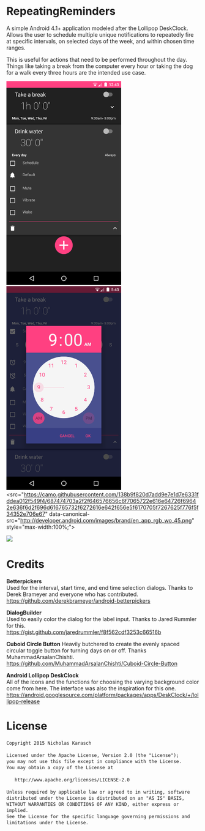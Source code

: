# RepeatingReminders
A simple Android 4.1+ application modeled after the Lollipop DeskClock. Allows the user to schedule multiple unique notifications to repeatedly fire at specific intervals, on selected days of the week, and within chosen time ranges.  

This is useful for actions that need to be performed throughout the day. Things like taking a break from the computer every hour or taking the dog for a walk every three hours are the intended use case.  

<img src="screenshot1.png" width="300" height="533" />  <img src="screenshot2.png" width="300" height="533" />  
<src="https://camo.githubusercontent.com/138b9f820d7add9e7e1d7e6331fddea012f549f4/687474703a2f2f646576656c6f7065722e616e64726f69642e636f6d2f696d616765732f6272616e642f656e5f6170705f7267625f776f5f34352e706e67" data-canonical-src="http://developer.android.com/images/brand/en_app_rgb_wo_45.png" style="max-width:100%;">

<a href="https://play.google.com/store/apps/details?id=nkarasch.repeatingreminder" target="_blank"><img src="http://developer.android.com/images/brand/en_app_rgb_wo_45.png" style="max-width:100%;" /></a>

# Credits  
**Betterpickers**  
Used for the interval, start time, and end time selection dialogs. Thanks to Derek Brameyer and everyone who has contributed.  
https://github.com/derekbrameyer/android-betterpickers  

**DialogBuilder**  
Used to easily color the dialog for the label input. Thanks to Jared Rummler for this.  
https://gist.github.com/jaredrummler/f8f562cdf3253c66516b  

**Cuboid Circle Button**
Heavily butchered to create the evenly spaced circular toggle button for turning days on or off. Thanks MuhammadArsalanChishti.
https://github.com/MuhammadArsalanChishti/Cuboid-Circle-Button

**Android Lollipop DeskClock**  
All of the icons and the functions for choosing the varying background color come from here. The interface was also the inspiration for this one.  
https://android.googlesource.com/platform/packages/apps/DeskClock/+/lollipop-release



# License  
    Copyright 2015 Nicholas Karasch
    
    Licensed under the Apache License, Version 2.0 (the "License");
    you may not use this file except in compliance with the License.
    You may obtain a copy of the License at
    
       http://www.apache.org/licenses/LICENSE-2.0
    
    Unless required by applicable law or agreed to in writing, software
    distributed under the License is distributed on an "AS IS" BASIS,
    WITHOUT WARRANTIES OR CONDITIONS OF ANY KIND, either express or implied.
    See the License for the specific language governing permissions and
    limitations under the License.
